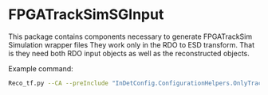 # FPGATrackSimSGInput
This package contains components necessary to generate FPGATrackSim Simulation wrapper files
They work only in the RDO to ESD transform. That is they need both RDO input objects as well as the reconstructed objects. 

Example command:
```sh
Reco_tf.py --CA --preInclude "InDetConfig.ConfigurationHelpers.OnlyTrackingPreInclude" --inputRDOFile  RUN4_muons.RDO.pool.root --outputESDFile ESD.test.root --steering doRAWtoALL  --postInclude "FPGATrackSimSGInput.FPGATrackSimSGInputConfig.FPGATrackSimSGInputCfg" --preExec='flags.Trigger.FPGATrackSim.wrapperFileName="NewWrapper.root";flags.Trigger.FPGATrackSim.wrapperMetaData="This Is My Meta Data, Put It All here!!!!"'
```
